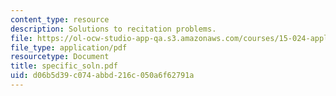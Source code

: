 ```yaml
---
content_type: resource
description: Solutions to recitation problems.
file: https://ol-ocw-studio-app-qa.s3.amazonaws.com/courses/15-024-applied-economics-for-managers-summer-2004/d06b5d39c074abbd216c050a6f62791a_specific_soln.pdf
file_type: application/pdf
resourcetype: Document
title: specific_soln.pdf
uid: d06b5d39-c074-abbd-216c-050a6f62791a
---
```

